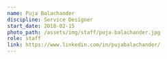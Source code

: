 ```yaml
---
name: Puja Balachander
discipline: Service Designer
start_date: 2018-02-15
photo_path: /assets/img/staff/puja-balachander.jpg
role: staff
link: https://www.linkedin.com/in/pujabalachander/
---
```

